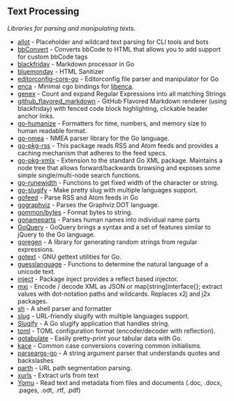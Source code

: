 
## Text Processing
*Libraries for parsing and manipulating texts.*

* [allot](https://github.com/sbstjn/allot) - Placeholder and wildcard text parsing for CLI tools and bots
* [bbConvert](https://github.com/CalebQ42/bbConvert) - Converts bbCode to HTML that allows you to add support for custom bbCode tags
* [blackfriday](https://github.com/russross/blackfriday) - Markdown processor in Go
* [bluemonday](https://github.com/microcosm-cc/bluemonday) - HTML Sanitizer
* [editorconfig-core-go](https://github.com/editorconfig/editorconfig-core-go) - Editorconfig file parser and manipulator for Go
* [enca](https://github.com/endeveit/enca) - Minimal cgo bindings for [libenca](http://cihar.com/software/enca/).
* [genex](https://github.com/alixaxel/genex) - Count and expand Regular Expressions into all matching Strings
* [github_flavored_markdown](https://godoc.org/github.com/shurcooL/github_flavored_markdown) - GitHub Flavored Markdown renderer (using blackfriday) with fenced code block highlighting, clickable header anchor links.
* [go-humanize](https://github.com/dustin/go-humanize) - Formatters for time, numbers, and memory size to human readable format.
* [go-nmea](https://github.com/adrianmo/go-nmea) - NMEA parser library for the Go language.
* [go-pkg-rss](https://github.com/jteeuwen/go-pkg-rss) - This package reads RSS and Atom feeds and provides a caching mechanism that adheres to the feed specs.
* [go-pkg-xmlx](https://github.com/jteeuwen/go-pkg-xmlx) - Extension to the standard Go XML package. Maintains a node tree that allows forward/backwards browsing and exposes some simple single/multi-node search functions.
* [go-runewidth](https://github.com/mattn/go-runewidth) - Functions to get fixed width of the character or string.
* [go-slugify](https://github.com/mozillazg/go-slugify) - Make pretty slug with multiple languages support.
* [gofeed](https://github.com/mmcdole/gofeed) - Parse RSS and Atom feeds in Go
* [gographviz](https://github.com/awalterschulze/gographviz) - Parses the Graphviz DOT language.
* [gommon/bytes](https://github.com/labstack/gommon/tree/master/bytes) - Format bytes to string.
* [gonameparts](https://github.com/polera/gonameparts) - Parses human names into individual name parts
* [GoQuery](https://github.com/PuerkitoBio/goquery) - GoQuery brings a syntax and a set of features similar to jQuery to the Go language.
* [goregen](https://github.com/zach-klippenstein/goregen) - A library for generating random strings from regular expressions.
* [gotext](https://github.com/leonelquinteros/gotext) - GNU gettext utilities for Go.
* [guesslanguage](https://github.com/endeveit/guesslanguage) - Functions to determine the natural language of a unicode text.
* [inject](https://github.com/facebookgo/inject) - Package inject provides a reflect based injector.
* [mxj](https://github.com/clbanning/mxj) - Encode / decode XML as JSON or map[string]interface{}; extract values with dot-notation paths and wildcards. Replaces x2j and j2x packages.
* [sh](https://github.com/mvdan/sh) - A shell parser and formatter
* [slug](https://github.com/gosimple/slug) - URL-friendly slugify with multiple languages support.
* [Slugify](https://github.com/avelino/slugify) - A Go slugify application that handles string.
* [toml](https://github.com/BurntSushi/toml) - TOML configuration format (encoder/decoder with reflection).
* [gotabulate](https://github.com/bndr/gotabulate) - Easily pretty-print your tabular data with Go.
* [kace](https://github.com/codemodus/kace) - Common case conversions covering common initialisms.
* [parseargs-go](https://github.com/nproc/parseargs-go) - A string argument parser that understands quotes and backslashes
* [parth](https://github.com/codemodus/parth) - URL path segmentation parsing.
* [xurls](https://github.com/mvdan/xurls) - Extract urls from text
* [Yomu](https://github.com/Erol) - Read text and metadata from files and documents (.doc, .docx, .pages, .odt, .rtf, .pdf)
